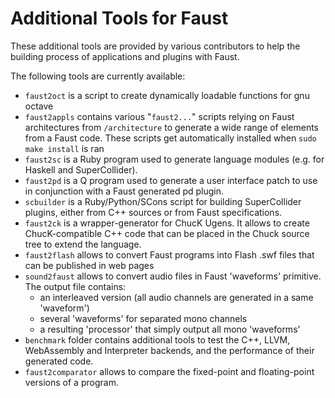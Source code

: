 
# Additional Tools for Faust

These additional tools are provided by various contributors to help the building process of applications and plugins with Faust. 

The following tools are currently available:

* `faust2oct` is a script to create dynamically loadable functions for gnu octave
* `faust2appls` contains various "`faust2...`" scripts relying on Faust architectures from `/architecture` to generate a wide range of elements from a Faust code. These scripts get automatically installed when `sudo make install` is ran
* `faust2sc` is a Ruby program used to generate language modules (e.g. for Haskell and SuperCollider).
* `faust2pd` is a Q program used to generate a user interface patch to use in conjunction with a Faust generated pd plugin.
* `scbuilder` is a Ruby/Python/SCons script for building SuperCollider plugins, either from C++ sources or from Faust specifications.
* `faust2ck` is a wrapper-generator for ChucK Ugens. It allows to create ChucK-compatible C++ code that can be placed in the Chuck source tree to extend the language.
* `faust2flash` allows to convert Faust programs into Flash .swf files that can be published in web pages
* `sound2faust` allows to convert audio files in Faust 'waveforms' primitive. The output file contains:
  * an interleaved version (all audio channels are generated in a same 'waveform')
  * several 'waveforms' for separated mono channels
  * a resulting 'processor' that simply output all mono 'waveforms' 
* `benchmark` folder contains additional tools to test the C++, LLVM, WebAssembly and Interpreter backends, and the performance of their generated code. 
* `faust2comparator` allows to compare the fixed-point and floating-point versions of a program.
